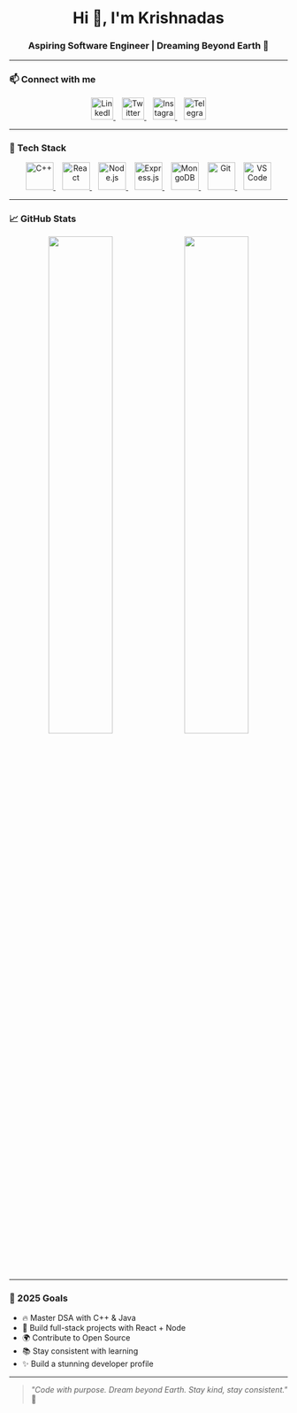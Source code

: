 <h1 align="center">Hi 👋, I'm Krishnadas</h1>
<h3 align="center">Aspiring Software Engineer | Dreaming Beyond Earth 🌌</h3>

---

### 📫 Connect with me

<p align="center">
  <a href="https://www.linkedin.com/in/krishnadas-a3b0aa308/" target="_blank">
    <img src="https://cdn.jsdelivr.net/gh/devicons/devicon/icons/linkedin/linkedin-original.svg" alt="LinkedIn" width="40" height="40"/>
  </a>&nbsp;&nbsp;
  <a href="https://x.com/home" target="_blank">
    <img src="https://img.icons8.com/ios-filled/50/1DA1F2/twitterx--v2.png" alt="Twitter" width="40" height="40"/>
  </a>&nbsp;&nbsp;
  <a href="https://www.instagram.com/___krishna__das__36" target="_blank">
    <img src="https://img.icons8.com/fluency/48/instagram-new.png" alt="Instagram" width="40" height="40"/>
  </a>&nbsp;&nbsp;
  <a href="https://t.me/YOUR_TELEGRAM" target="_blank">
    <img src="https://img.icons8.com/color/48/telegram-app--v1.png" alt="Telegram" width="40" height="40"/>
  </a>
</p>

---

### 🧰 Tech Stack

<p align="center">
  <a href="https://cplusplus.com/" target="_blank">
    <img src="https://cdn.jsdelivr.net/gh/devicons/devicon/icons/cplusplus/cplusplus-original.svg" alt="C++" width="50" height="50"/>
  </a>&nbsp;&nbsp;
  <a href="https://reactjs.org/" target="_blank">
    <img src="https://cdn.jsdelivr.net/gh/devicons/devicon/icons/react/react-original.svg" alt="React" width="50" height="50"/>
  </a>&nbsp;&nbsp;
  <a href="https://nodejs.org/" target="_blank">
    <img src="https://cdn.jsdelivr.net/gh/devicons/devicon/icons/nodejs/nodejs-original.svg" alt="Node.js" width="50" height="50"/>
  </a>&nbsp;&nbsp;
  <a href="https://expressjs.com/" target="_blank">
    <img src="https://cdn.jsdelivr.net/gh/devicons/devicon/icons/express/express-original.svg" alt="Express.js" width="50" height="50"/>
  </a>&nbsp;&nbsp;
  <a href="https://www.mongodb.com/" target="_blank">
    <img src="https://cdn.jsdelivr.net/gh/devicons/devicon/icons/mongodb/mongodb-original.svg" alt="MongoDB" width="50" height="50"/>
  </a>&nbsp;&nbsp;
  <a href="https://git-scm.com/" target="_blank">
    <img src="https://cdn.jsdelivr.net/gh/devicons/devicon/icons/git/git-original.svg" alt="Git" width="50" height="50"/>
  </a>&nbsp;&nbsp;
  <a href="https://code.visualstudio.com/" target="_blank">
    <img src="https://cdn.jsdelivr.net/gh/devicons/devicon/icons/vscode/vscode-original.svg" alt="VS Code" width="50" height="50"/>
  </a>
</p>

---

### 📈 GitHub Stats

<p align="center">
  <img src="https://github-readme-stats.vercel.app/api?username=Krishnadas783&show_icons=true&theme=tokyonight" width="48%" />
  <img src="https://github-readme-streak-stats.herokuapp.com?user=Krishnadas783&theme=tokyonight" width="48%" />
</p>

---

### 🎯 2025 Goals

- 🔥 Master DSA with C++ & Java  
- 🚀 Build full-stack projects with React + Node  
- 🌍 Contribute to Open Source  
- 📚 Stay consistent with learning  
- ✨ Build a stunning developer profile

---

> *"Code with purpose. Dream beyond Earth. Stay kind, stay consistent."* 💙
